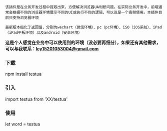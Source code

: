 `该插件是在业务开发过程中提取出来，方便解决浏览器UA判断问题。在实际业务开发中，前端通常会根据不同的浏览器环境展示不同的UI或执行不同的逻辑，可以说是一个高频使用。本插件目前只支持浏览器环境`

`最新版本细化了返回值，分别为wechart（微信环境）、pc（pc环境）、iSO（iOS系统）、iPad（iPad平板环境）以及android（安卓环境）`

**这是个人感觉在业务中可以使用到的环境（没必要再细分），如果还有其他需求，可以与我联系：lcy15201053004@gmail.com**

### 下载
npm install testua

### 引入
import testua from 'XX/testua'

### 使用
let word = testua